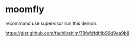# moomfly

recommand use supervisor run this demon. 

https://gist.github.com/fadhlirahim/78fefdfdf4b96d9ea9b8
